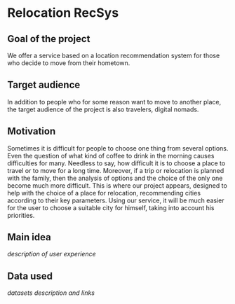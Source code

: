# Relocation RecSys

## Goal of the project
We offer a service based on a location recommendation system for those who decide to move from their hometown.

## Target audience
In addition to people who for some reason want to move to another place, the target audience of the project is also travelers, digital nomads.

## Motivation
Sometimes it is difficult for people to choose one thing from several options. Even the question of what kind of coffee to drink in the morning causes difficulties for many. Needless to say, how difficult it is to choose a place to travel or to move for a long time. Moreover, if a trip or relocation is planned with the family, then the analysis of options and the choice of the only one become much more difficult. This is where our project appears, designed to help with the choice of a place for relocation, recommending cities according to their key parameters. Using our service, it will be much easier for the user to choose a suitable city for himself, taking into account his priorities.

## Main idea
*description of user experience*

## Data used
*datasets description and links*
